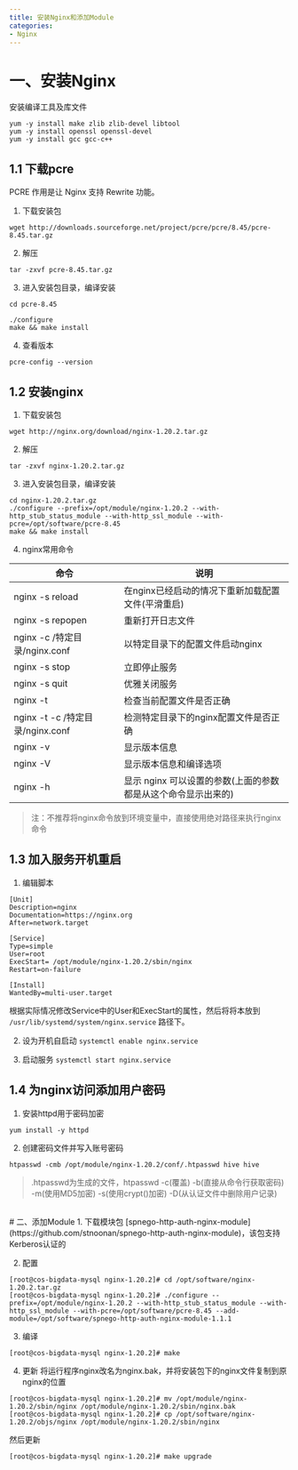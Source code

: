 ```yaml
---
title: 安装Nginx和添加Module
categories:
- Nginx
---
```

# 一、安装Nginx
安装编译工具及库文件
```
yum -y install make zlib zlib-devel libtool  
yum -y install openssl openssl-devel
yum -y install gcc gcc-c++
```
## 1.1 下载pcre
PCRE 作用是让 Nginx 支持 Rewrite 功能。

1. 下载安装包
```
wget http://downloads.sourceforge.net/project/pcre/pcre/8.45/pcre-8.45.tar.gz
```
2. 解压
```
tar -zxvf pcre-8.45.tar.gz
```
3. 进入安装包目录，编译安装
```
cd pcre-8.45

./configure
make && make install
```
4. 查看版本
```
pcre-config --version
```

## 1.2 安装nginx
1. 下载安装包
```
wget http://nginx.org/download/nginx-1.20.2.tar.gz
```
2. 解压
```
tar -zxvf nginx-1.20.2.tar.gz
```
3. 进入安装包目录，编译安装
```
cd nginx-1.20.2.tar.gz
./configure --prefix=/opt/module/nginx-1.20.2 --with-http_stub_status_module --with-http_ssl_module --with-pcre=/opt/software/pcre-8.45
make && make install
```

4. nginx常用命令

| 命令 | 说明 |
| --- | --- |
| nginx -s reload	| 在nginx已经启动的情况下重新加载配置文件(平滑重启) |
| nginx -s repopen	| 重新打开日志文件 |
| nginx -c /特定目录/nginx.conf	| 以特定目录下的配置文件启动nginx |
| nginx -s stop | 立即停止服务 |
| nginx -s quit | 优雅关闭服务 |
| nginx -t	| 检查当前配置文件是否正确 |
| nginx -t -c /特定目录/nginx.conf	| 检测特定目录下的nginx配置文件是否正确 |
| nginx -v	| 显示版本信息 |
| nginx -V	| 显示版本信息和编译选项 |
| nginx -h	| 显示 nginx 可以设置的参数(上面的参数都是从这个命令显示出来的) |

>注：不推荐将nginx命令放到环境变量中，直接使用绝对路径来执行nginx命令

## 1.3 加入服务开机重启
1. 编辑脚本
```
[Unit]
Description=nginx
Documentation=https://nginx.org
After=network.target
 
[Service]
Type=simple
User=root
ExecStart= /opt/module/nginx-1.20.2/sbin/nginx
Restart=on-failure

[Install]
WantedBy=multi-user.target
```
根据实际情况修改Service中的User和ExecStart的属性，然后将将本放到 `/usr/lib/systemd/system/nginx.service` 路径下。

2. 设为开机自启动
`systemctl enable nginx.service`

3. 启动服务
`systemctl start nginx.service`

## 1.4 为nginx访问添加用户密码
1. 安装httpd用于密码加密
```
yum install -y httpd
```
2. 创建密码文件并写入账号密码
```
htpasswd -cmb /opt/module/nginx-1.20.2/conf/.htpasswd hive hive
```
>.htpasswd为生成的文件，htpasswd -c(覆盖)  -b(直接从命令行获取密码)  -m(使用MD5加密)  -s(使用crypt()加密)  -D(从认证文件中删除用户记录)


<br>
# 二、添加Module
1. 下载模块包
[spnego-http-auth-nginx-module](https://github.com/stnoonan/spnego-http-auth-nginx-module)，该包支持Kerberos认证的

2. 配置
```
[root@cos-bigdata-mysql nginx-1.20.2]# cd /opt/software/nginx-1.20.2.tar.gz
[root@cos-bigdata-mysql nginx-1.20.2]# ./configure --prefix=/opt/module/nginx-1.20.2 --with-http_stub_status_module --with-http_ssl_module --with-pcre=/opt/software/pcre-8.45 --add-module=/opt/software/spnego-http-auth-nginx-module-1.1.1
```
3. 编译
```
[root@cos-bigdata-mysql nginx-1.20.2]# make
```
4. 更新
将运行程序nginx改名为nginx.bak，并将安装包下的nginx文件复制到原nginx的位置
```
[root@cos-bigdata-mysql nginx-1.20.2]# mv /opt/module/nginx-1.20.2/sbin/nginx /opt/module/nginx-1.20.2/sbin/nginx.bak
[root@cos-bigdata-mysql nginx-1.20.2]# cp /opt/software/nginx-1.20.2/objs/nginx /opt/module/nginx-1.20.2/sbin/nginx
```
然后更新
```
[root@cos-bigdata-mysql nginx-1.20.2]# make upgrade
```
